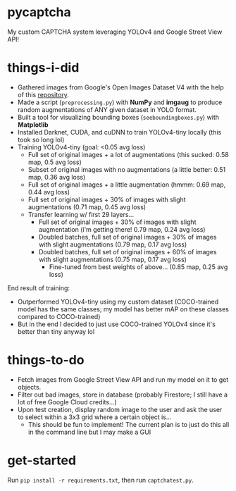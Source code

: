 # pycaptcha
My custom CAPTCHA system leveraging YOLOv4 and Google Street View API!

# things-i-did
- Gathered images from Google's Open Images Dataset V4 with the help of this [repository](https://github.com/theAIGuysCode/OIDv4_ToolKit).
- Made a script (`preprocessing.py`) with **NumPy** and **imgaug** to produce random augmentations of ANY given dataset in YOLO format.
- Built a tool for visualizing bounding boxes (`seeboundingboxes.py`) with **Matplotlib**
- Installed Darknet, CUDA, and cuDNN to train YOLOv4-tiny locally (this took so long lol)
- Training YOLOv4-tiny (goal: <0.05 avg loss)
  - Full set of original images + a lot of augmentations (this sucked: 0.58 map, 0.5 avg loss)
  - Subset of original images with no augmentations (a little better: 0.51 map, 0.36 avg loss)
  - Full set of original images + a little augmentation (hmmm: 0.69 map, 0.44 avg loss)
  - Full set of original images + 30% of images with slight augmentations (0.71 map, 0.45 avg loss)
  - Transfer learning w/ first 29 layers...
    - Full set of original images + 30% of images with slight augmentation (i'm getting there! 0.79 map, 0.24 avg loss)
    - Doubled batches, full set of original images + 30% of images with slight augmentations (0.79 map, 0.17 avg loss)
    - Doubled batches, full set of original images + 60% of images with slight augmentations (0.75 map, 0.17 avg loss)
      - Fine-tuned from best weights of above... (0.85 map, 0.25 avg loss)

End result of training:
- Outperformed YOLOv4-tiny using my custom dataset (COCO-trained model has the same classes; my model has better mAP on these classes compared to COCO-trained)
- But in the end I decided to just use COCO-trained YOLOv4 since it's better than tiny anyway lol 

# things-to-do
- Fetch images from Google Street View API and run my model on it to get objects.
- Filter out bad images, store in database (probably Firestore; I still have a lot of free Google Cloud credits...)
- Upon test creation, display random image to the user and ask the user to select within a 3x3 grid where a certain object is...
  - This should be fun to implement! The current plan is to just do this all in the command line but I may make a GUI

# get-started
Run `pip install -r requirements.txt`, then run `captchatest.py`.
